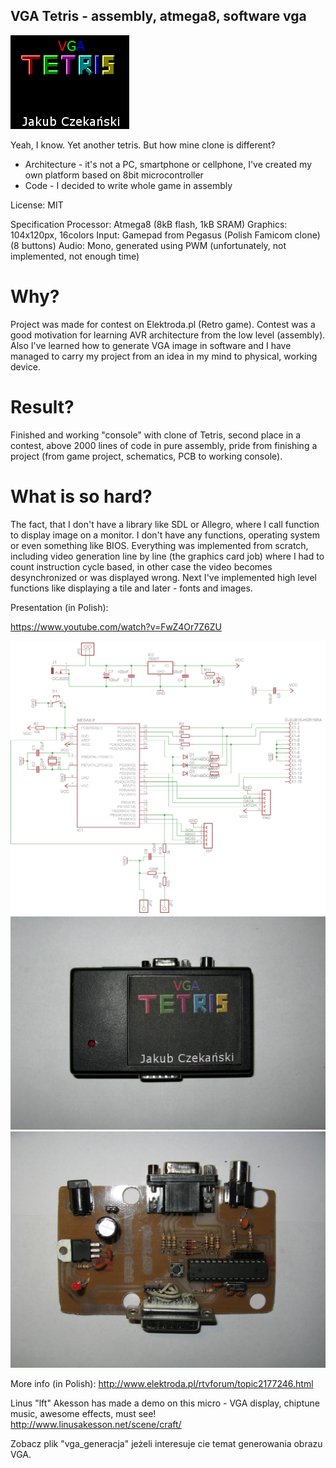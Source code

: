 ﻿## VGA Tetris - assembly, atmega8, software vga

![front](photos/front.png)

Yeah, I know. Yet another tetris. But how mine clone is different?  
- Architecture - it's not a PC, smartphone or cellphone, I've created my own platform based on 8bit microcontroller
- Code - I decided to write whole game in assembly
  
License: MIT
  
Specification
Processor: Atmega8 (8kB flash, 1kB SRAM) 
Graphics: 104x120px, 16colors 
Input: Gamepad from Pegasus (Polish Famicom clone) (8 buttons) 
Audio: Mono, generated using PWM (unfortunately, not implemented, not enough time) 
  

  
# Why?  
Project was made for contest on Elektroda.pl (Retro game). Contest was a good motivation for learning AVR architecture from the low level (assembly).  
Also I've learned how to generate VGA image in software and I have managed to carry my project from an idea in my mind to physical, working device.  
  


# Result?  
Finished and working "console" with clone of Tetris, second place in a contest, above 2000 lines of code in pure assembly, pride from finishing a project (from game project, schematics, PCB to working console).
  


# What is so hard?  
The fact, that I don't have a library like SDL or Allegro, where I call function to display image on a monitor. I don't have any functions, operating system or even something like BIOS. Everything was implemented from scratch, including video generation line by line (the graphics card job) where I had to count instruction cycle based, in other case the video becomes desynchronized or was displayed wrong. Next I've implemented high level functions like displaying a tile and later - fonts and images.
  


Presentation (in Polish):  

https://www.youtube.com/watch?v=FwZ4Or7Z6ZU

![schematics](schematics/schematics.png)
![top](photos/top.JPG)
![board](photos/board.JPG)
  
More info (in Polish): http://www.elektroda.pl/rtvforum/topic2177246.html  
  
Linus "lft" Akesson has made a demo on this micro - VGA display, chiptune music, awesome effects, must see!
http://www.linusakesson.net/scene/craft/  
  
Zobacz plik "vga_generacja" jeżeli interesuje cie temat generowania obrazu VGA.  